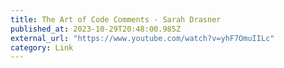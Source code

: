 ```yaml
---
title: The Art of Code Comments - Sarah Drasner
published_at: 2023-10-29T20:48:00.985Z
external_url: "https://www.youtube.com/watch?v=yhF7OmuIILc"
category: Link
---
```

